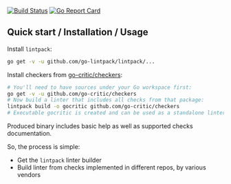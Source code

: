 [![Build Status][travis-image]][travis-url]
[![Go Report Card][go-report-image]][go-report-url]

[travis-image]: https://travis-ci.org/go-critic/go-critic.svg?branch=master
[travis-url]: https://travis-ci.org/go-critic/go-critic
[go-report-image]: https://goreportcard.com/badge/github.com/go-critic/go-critic
[go-report-url]: https://goreportcard.com/report/github.com/go-critic/go-critic

## Quick start / Installation / Usage

Install `lintpack`:

```bash
go get -v -u github.com/go-lintpack/lintpack/...
```

Install checkers from [go-critic/checkers](https://github.com/go-critic/checkers):

```bash
# You'll need to have sources under your Go workspace first:
go get -v -u github.com/go-critic/checkers
# Now build a linter that includes all checks from that package:
lintpack build -o gocritic github.com/go-critic/checkers
# Executable gocritic is created and can be used as a standalone linter.
```

Produced binary includes basic help as well as supported checks documentation.

So, the process is simple:

* Get the `lintpack` linter builder
* Build linter from checks implemented in different repos, by various vendors
